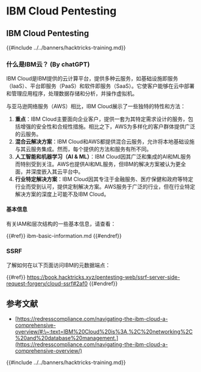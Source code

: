 # IBM Cloud Pentesting

## IBM Cloud Pentesting

{{#include ../../banners/hacktricks-training.md}}

### 什么是IBM云？ (By chatGPT)

IBM Cloud是IBM提供的云计算平台，提供多种云服务，如基础设施即服务（IaaS）、平台即服务（PaaS）和软件即服务（SaaS）。它使客户能够在云中部署和管理应用程序，处理数据存储和分析，并操作虚拟机。

与亚马逊网络服务（AWS）相比，IBM Cloud展示了一些独特的特性和方法：

1. **重点**：IBM Cloud主要面向企业客户，提供一套为其特定需求设计的服务，包括增强的安全性和合规性措施。相比之下，AWS为多样化的客户群体提供广泛的云服务。
2. **混合云解决方案**：IBM Cloud和AWS都提供混合云服务，允许将本地基础设施与其云服务集成。然而，每个提供的方法和服务有所不同。
3. **人工智能和机器学习（AI & ML）**：IBM Cloud因其广泛和集成的AI和ML服务而特别受到关注。AWS也提供AI和ML服务，但IBM的解决方案被认为更全面，并深度嵌入其云平台中。
4. **行业特定解决方案**：IBM Cloud因其专注于金融服务、医疗保健和政府等特定行业而受到认可，提供定制解决方案。AWS服务于广泛的行业，但在行业特定解决方案的深度上可能不及IBM Cloud。

#### 基本信息

有关IAM和层次结构的一些基本信息，请查看：

{{#ref}}
ibm-basic-information.md
{{#endref}}

### SSRF

了解如何在以下页面访问IBM的元数据端点：

{{#ref}}
https://book.hacktricks.xyz/pentesting-web/ssrf-server-side-request-forgery/cloud-ssrf#2af0
{{#endref}}

## 参考文献

- [https://redresscompliance.com/navigating-the-ibm-cloud-a-comprehensive-overview/#:\~:text=IBM%20Cloud%20is%3A,%2C%20networking%2C%20and%20database%20management.](https://redresscompliance.com/navigating-the-ibm-cloud-a-comprehensive-overview/)

{{#include ../../banners/hacktricks-training.md}}
